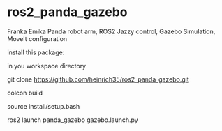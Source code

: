# ros2_panda_gazebo
Franka Emika Panda robot arm, ROS2 Jazzy control, Gazebo Simulation, MoveIt configuration

install this package:

in you workspace directory

git clone https://github.com/heinrich35/ros2_panda_gazebo.git

colcon build

source install/setup.bash

ros2 launch panda_gazebo gazebo.launch.py
